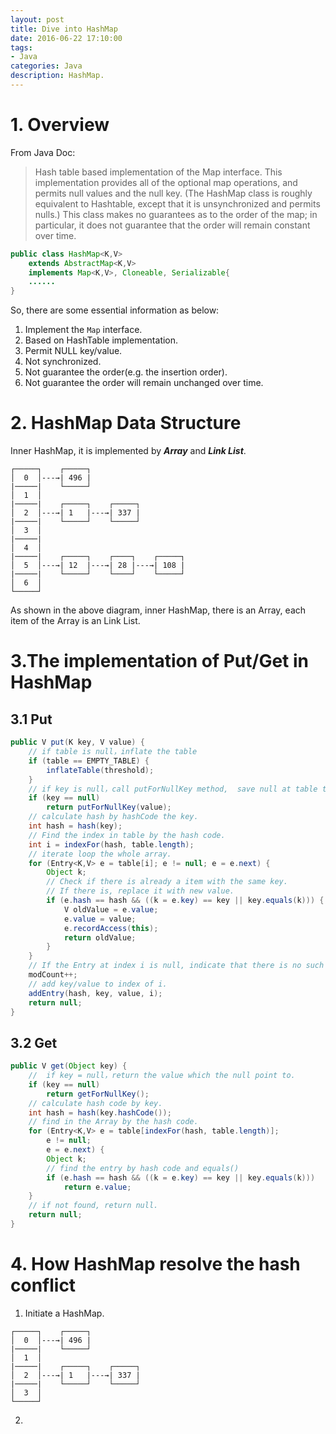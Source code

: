 ```yaml
---
layout: post
title: Dive into HashMap
date: 2016-06-22 17:10:00
tags:
- Java
categories: Java
description: HashMap.
---
```


# 1. Overview
From Java Doc: 
> Hash table based implementation of the Map interface. This implementation provides all of the optional map operations, and permits null values and the null key. (The HashMap class is roughly equivalent to Hashtable, except that it is unsynchronized and permits nulls.) This class makes no guarantees as to the order of the map; in particular, it does not guarantee that the order will remain constant over time.

```java
public class HashMap<K,V>
    extends AbstractMap<K,V>
    implements Map<K,V>, Cloneable, Serializable{
    ......
}
```

So, there are some essential information as below:      
1. Implement the `Map` interface.     
2. Based on HashTable implementation.      
3. Permit NULL key/value.      
4. Not synchronized.      
5. Not guarantee the order(e.g. the insertion order).      
6. Not guarantee the order will remain unchanged over time.     


# 2. HashMap Data Structure    
Inner HashMap, it is implemented by ***Array*** and ***Link List***.
```text              
┌─────┐    ┌─────┐ 
│  0  │---→| 496 |
|─────|    └─────┘ 
│  1  │
|─────|    ┌─────┐    ┌─────┐  
│  2  │---→| 1   |---→| 337 |
|─────|    └─────┘    └─────┘ 
│  3  │
|─────|
│  4  │
|─────|    ┌─────┐    ┌────┐    ┌─────┐    
│  5  │---→| 12  |---→| 28 |---→| 108 |
|─────|    └─────┘    └────┘    └─────┘ 
│  6  │
└─────┘

```
As shown in the above diagram, inner HashMap, there is an Array, each item of the Array is an Link List.

# 3.The implementation of Put/Get in HashMap     
## 3.1 Put
```java
public V put(K key, V value) {
    // if table is null，inflate the table
    if (table == EMPTY_TABLE) {
        inflateTable(threshold);
    }
    // if key is null，call putForNullKey method,  save null at table the first position，this is why HashMap permit null key/value.
    if (key == null)
        return putForNullKey(value);
    // calculate hash by hashCode the key.
    int hash = hash(key);
    // Find the index in table by the hash code.
    int i = indexFor(hash, table.length);
    // iterate loop the whole array.
    for (Entry<K,V> e = table[i]; e != null; e = e.next) {
        Object k;
        // Check if there is already a item with the same key.
        // If there is, replace it with new value.
        if (e.hash == hash && ((k = e.key) == key || key.equals(k))) {
            V oldValue = e.value;
            e.value = value;
            e.recordAccess(this);
            return oldValue;
        }
    }
    // If the Entry at index i is null, indicate that there is no such item.
    modCount++;
    // add key/value to index of i.
    addEntry(hash, key, value, i);
    return null;
}
```

## 3.2 Get
```java
public V get(Object key) {  
    //  if key = null，return the value which the null point to.
    if (key == null)  
        return getForNullKey(); 
    // calculate hash code by key.
    int hash = hash(key.hashCode()); 
    // find in the Array by the hash code.
    for (Entry<K,V> e = table[indexFor(hash, table.length)];  
        e != null;  
        e = e.next) {  
        Object k;  
        // find the entry by hash code and equals()
        if (e.hash == hash && ((k = e.key) == key || key.equals(k)))  
            return e.value;  
    }  
    // if not found, return null.
    return null;  
}  
```

# 4. How HashMap resolve the hash conflict
1. Initiate a HashMap.

```text              
┌─────┐    ┌─────┐ 
│  0  │---→| 496 |
|─────|    └─────┘ 
│  1  │
|─────|    ┌─────┐    ┌─────┐  
│  2  │---→| 1   |---→| 337 |
|─────|    └─────┘    └─────┘ 
│  3  │
└─────┘
```
2. 







